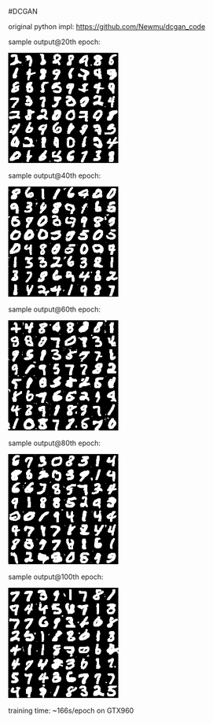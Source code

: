 #DCGAN

original python impl: https://github.com/Newmu/dcgan_code

sample output@20th epoch:

![](gen@epoch20.png)

sample output@40th epoch:

![](gen@epoch40.png)

sample output@60th epoch:

![](gen@epoch60.png)

sample output@80th epoch:

![](gen@epoch80.png)

sample output@100th epoch:

![](gen@epoch100.png)

training time: ~166s/epoch on GTX960
